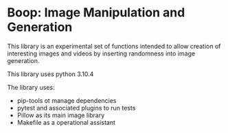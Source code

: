# Boop:  Image Manipulation and Generation

This library is an experimental set of functions intended to allow creation of interesting images and 
videos by inserting randomness into image generation.

This library uses python 3.10.4

The library uses:
* pip-tools ot manage dependencies
* pytest and associated plugins to run tests
* Pillow as its main image library
* Makefile as a operational assistant
